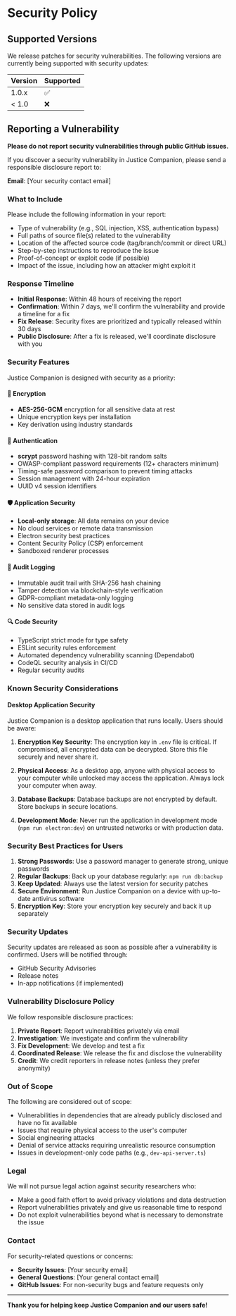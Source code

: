 # Security Policy

## Supported Versions

We release patches for security vulnerabilities. The following versions are currently being supported with security updates:

| Version | Supported          |
| ------- | ------------------ |
| 1.0.x   | :white_check_mark: |
| < 1.0   | :x:                |

## Reporting a Vulnerability

**Please do not report security vulnerabilities through public GitHub issues.**

If you discover a security vulnerability in Justice Companion, please send a responsible disclosure report to:

**Email**: [Your security contact email]

### What to Include

Please include the following information in your report:

- Type of vulnerability (e.g., SQL injection, XSS, authentication bypass)
- Full paths of source file(s) related to the vulnerability
- Location of the affected source code (tag/branch/commit or direct URL)
- Step-by-step instructions to reproduce the issue
- Proof-of-concept or exploit code (if possible)
- Impact of the issue, including how an attacker might exploit it

### Response Timeline

- **Initial Response**: Within 48 hours of receiving the report
- **Confirmation**: Within 7 days, we'll confirm the vulnerability and provide a timeline for a fix
- **Fix Release**: Security fixes are prioritized and typically released within 30 days
- **Public Disclosure**: After a fix is released, we'll coordinate disclosure with you

### Security Features

Justice Companion is designed with security as a priority:

#### 🔐 Encryption
- **AES-256-GCM** encryption for all sensitive data at rest
- Unique encryption keys per installation
- Key derivation using industry standards

#### 🔑 Authentication
- **scrypt** password hashing with 128-bit random salts
- OWASP-compliant password requirements (12+ characters minimum)
- Timing-safe password comparison to prevent timing attacks
- Session management with 24-hour expiration
- UUID v4 session identifiers

#### 🛡️ Application Security
- **Local-only storage**: All data remains on your device
- No cloud services or remote data transmission
- Electron security best practices
- Content Security Policy (CSP) enforcement
- Sandboxed renderer processes

#### 📝 Audit Logging
- Immutable audit trail with SHA-256 hash chaining
- Tamper detection via blockchain-style verification
- GDPR-compliant metadata-only logging
- No sensitive data stored in audit logs

#### 🔍 Code Security
- TypeScript strict mode for type safety
- ESLint security rules enforcement
- Automated dependency vulnerability scanning (Dependabot)
- CodeQL security analysis in CI/CD
- Regular security audits

### Known Security Considerations

#### Desktop Application Security

Justice Companion is a desktop application that runs locally. Users should be aware:

1. **Encryption Key Security**: The encryption key in `.env` file is critical. If compromised, all encrypted data can be decrypted. Store this file securely and never share it.

2. **Physical Access**: As a desktop app, anyone with physical access to your computer while unlocked may access the application. Always lock your computer when away.

3. **Database Backups**: Database backups are not encrypted by default. Store backups in secure locations.

4. **Development Mode**: Never run the application in development mode (`npm run electron:dev`) on untrusted networks or with production data.

### Security Best Practices for Users

1. **Strong Passwords**: Use a password manager to generate strong, unique passwords
2. **Regular Backups**: Back up your database regularly: `npm run db:backup`
3. **Keep Updated**: Always use the latest version for security patches
4. **Secure Environment**: Run Justice Companion on a device with up-to-date antivirus software
5. **Encryption Key**: Store your encryption key securely and back it up separately

### Security Updates

Security updates are released as soon as possible after a vulnerability is confirmed. Users will be notified through:

- GitHub Security Advisories
- Release notes
- In-app notifications (if implemented)

### Vulnerability Disclosure Policy

We follow responsible disclosure practices:

1. **Private Report**: Report vulnerabilities privately via email
2. **Investigation**: We investigate and confirm the vulnerability
3. **Fix Development**: We develop and test a fix
4. **Coordinated Release**: We release the fix and disclose the vulnerability
5. **Credit**: We credit reporters in release notes (unless they prefer anonymity)

### Out of Scope

The following are considered out of scope:

- Vulnerabilities in dependencies that are already publicly disclosed and have no fix available
- Issues that require physical access to the user's computer
- Social engineering attacks
- Denial of service attacks requiring unrealistic resource consumption
- Issues in development-only code paths (e.g., `dev-api-server.ts`)

### Legal

We will not pursue legal action against security researchers who:

- Make a good faith effort to avoid privacy violations and data destruction
- Report vulnerabilities privately and give us reasonable time to respond
- Do not exploit vulnerabilities beyond what is necessary to demonstrate the issue

### Contact

For security-related questions or concerns:

- **Security Issues**: [Your security email]
- **General Questions**: [Your general contact email]
- **GitHub Issues**: For non-security bugs and feature requests only

---

**Thank you for helping keep Justice Companion and our users safe!**
